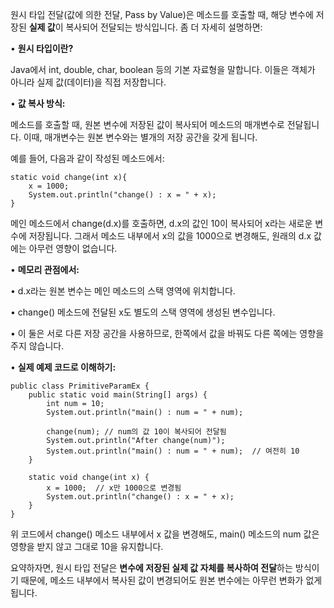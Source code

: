 원시 타입 전달(값에 의한 전달, Pass by Value)은 메소드를 호출할 때, 해당 변수에 저장된 **실제 값**이 복사되어 전달되는 방식입니다. 좀 더 자세히 설명하면:

• **원시 타입이란?**

Java에서 int, double, char, boolean 등의 기본 자료형을 말합니다. 이들은 객체가 아니라 실제 값(데이터)을 직접 저장합니다.

• **값 복사 방식:**

메소드를 호출할 때, 원본 변수에 저장된 값이 복사되어 메소드의 매개변수로 전달됩니다. 이때, 매개변수는 원본 변수와는 별개의 저장 공간을 갖게 됩니다.

예를 들어, 다음과 같이 작성된 메소드에서:

```
static void change(int x){
    x = 1000;
    System.out.println("change() : x = " + x);
}
```

메인 메소드에서 change(d.x)를 호출하면, d.x의 값인 10이 복사되어 x라는 새로운 변수에 저장됩니다. 그래서 메소드 내부에서 x의 값을 1000으로 변경해도, 원래의 d.x 값에는 아무런 영향이 없습니다.



• **메모리 관점에서:**

• d.x라는 원본 변수는 메인 메소드의 스택 영역에 위치합니다.

• change() 메소드에 전달된 x도 별도의 스택 영역에 생성된 변수입니다.

• 이 둘은 서로 다른 저장 공간을 사용하므로, 한쪽에서 값을 바꿔도 다른 쪽에는 영향을 주지 않습니다.

• **실제 예제 코드로 이해하기:**

```
public class PrimitiveParamEx {
    public static void main(String[] args) {
        int num = 10;
        System.out.println("main() : num = " + num);

        change(num); // num의 값 10이 복사되어 전달됨
        System.out.println("After change(num)");
        System.out.println("main() : num = " + num);  // 여전히 10
    }

    static void change(int x) {
        x = 1000;  // x만 1000으로 변경됨
        System.out.println("change() : x = " + x);
    }
}
```

위 코드에서 change() 메소드 내부에서 x 값을 변경해도, main() 메소드의 num 값은 영향을 받지 않고 그대로 10을 유지합니다.



요약하자면, 원시 타입 전달은 **변수에 저장된 실제 값 자체를 복사하여 전달**하는 방식이기 때문에, 메소드 내부에서 복사된 값이 변경되어도 원본 변수에는 아무런 변화가 없게 됩니다.